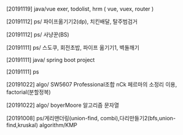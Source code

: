 [20191119] java/vue exer, todolist, hrm ( vue, vuex, router )

[20191112] ps/ 파이프옮기기2(dp), 치킨배달, 탈주범검거

[20191112] ps/ 사냥꾼(BS)

[20191111] ps/ 스도쿠, 회전초밥, 파이프 옮기기1, 벽돌깨기

[20191111] java/ spring boot project

[20191111] ps

[20191022] algo/ SW5607 Professional조합 nCk 페르마의 소정리 이용, factorial(분할정복)

[20191022] algo/ boyerMoore 알고리즘 문자열

[20191008] ps/게리맨더링(union-find, combi),다리만들기2(bfs,union-find,kruskal)
algorithm/KMP